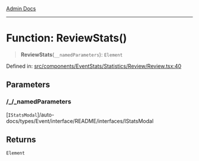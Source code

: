 [Admin Docs](/)

***

# Function: ReviewStats()

> **ReviewStats**(`__namedParameters`): `Element`

Defined in: [src/components/EventStats/Statistics/Review/Review.tsx:40](https://github.com/PalisadoesFoundation/talawa-admin/blob/main/src/components/EventStats/Statistics/Review/Review.tsx#L40)

## Parameters

### /_/_namedParameters

[`IStatsModal`]/auto-docs/types/Event/interface/README/interfaces/IStatsModal

## Returns

`Element`
